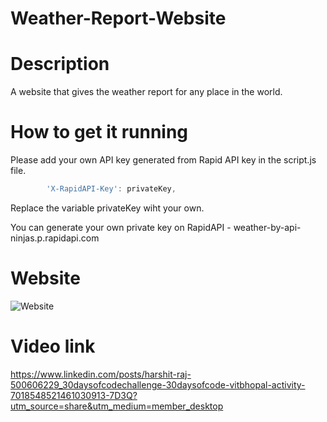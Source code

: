 # Weather-Report-Website

# Description 
A website that gives the weather report for any place in the world.

# How to get it running
Please add your own API key generated from Rapid API key in the script.js file.

```js
		'X-RapidAPI-Key': privateKey,
```

Replace the variable privateKey wiht your own.

You can generate your own private key on RapidAPI - weather-by-api-ninjas.p.rapidapi.com

# Website
![Website](https://user-images.githubusercontent.com/98808802/211534128-0b302cc2-0864-4dbe-980c-3b1fcb27e348.png)


# Video link
https://www.linkedin.com/posts/harshit-raj-500606229_30daysofcodechallenge-30daysofcode-vitbhopal-activity-7018548521461030913-7D3Q?utm_source=share&utm_medium=member_desktop